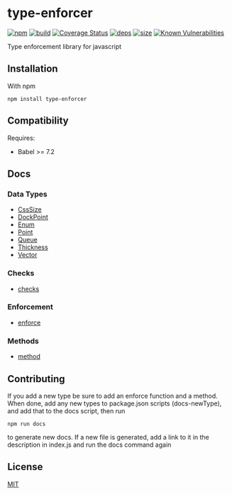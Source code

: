 # type-enforcer
[![npm][npm]][npm-url]
[![build][build]][build-url]
[![Coverage Status](https://coveralls.io/repos/github/DarrenPaulWright/type-enforcer/badge.svg?branch=master)](https://coveralls.io/github/DarrenPaulWright/type-enforcer?branch=master)
[![deps][deps]][deps-url]
[![size][size]][size-url]
[![Known Vulnerabilities](https://snyk.io/test/github/DarrenPaulWright/type-enforcer/badge.svg?targetFile=package.json)](https://snyk.io/test/github/DarrenPaulWright/type-enforcer?targetFile=package.json)

Type enforcement library for javascript

<a name="Installation"></a>

## Installation
With npm
```
npm install type-enforcer
```

## Compatibility

Requires:
- Babel >= 7.2

## Docs

### Data Types
- [CssSize](docs/CssSize.md)
- [DockPoint](docs/DockPoint.md)
- [Enum](docs/Enum.md)
- [Point](docs/Point.md)
- [Queue](docs/Queue.md)
- [Thickness](docs/Thickness.md)
- [Vector](docs/Vector.md)

### Checks
- [checks](docs/checks.md)

### Enforcement
- [enforce](docs/enforce.md)

### Methods
- [method](docs/method.md)

## Contributing

If you add a new type be sure to add an enforce function and a method. When done, add any new types to package.json scripts (docs-newType), and add that to the docs script, then run
```
npm run docs
```
to generate new docs. If a new file is generated, add a link to it in the description in index.js and run the docs command again


## License

[MIT](LICENSE.md)

[npm]: https://img.shields.io/npm/v/type-enforcer.svg
[npm-url]: https://npmjs.com/package/type-enforcer
[build]: https://travis-ci.org/DarrenPaulWright/type-enforcer.svg?branch=master
[build-url]: https://travis-ci.org/DarrenPaulWright/type-enforcer
[deps]: https://david-dm.org/darrenpaulwright/type-enforcer.svg
[deps-url]: https://david-dm.org/darrenpaulwright/type-enforcer
[size]: https://packagephobia.now.sh/badge?p=type-enforcer
[size-url]: https://packagephobia.now.sh/result?p=type-enforcer

